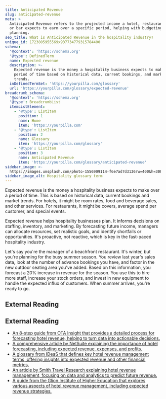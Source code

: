 ```yaml
---
title: Anticipated Revenue
slug: anticipated-revenue
meta: >
  Anticipated Revenue refers to the projected income a hotel, restaurant, café,
  or bar expects to earn over a specific period, helping with budgeting and
  planning.
seo_title: What is Anticipated Revenue in the hospitality industry?
unique_id: 1723805955569x937734779315784400
schema:
  '@context': 'https://schema.org'
  '@type': DefinedTerm
  name: Expected revenue
  description: >-
    Expected revenue is the money a hospitality business expects to make over a
    period of time based on historical data, current bookings, and market
    trends.
  inDefinedTermSet: 'https://yourpilla.com/glossary'
  url: 'https://yourpilla.com/glossary/expected-revenue'
breadcrumb_schema:
  '@context': 'https://schema.org'
  '@type': BreadcrumbList
  itemListElement:
    - '@type': ListItem
      position: 1
      name: Home
      item: 'https://yourpilla.com'
    - '@type': ListItem
      position: 2
      name: Glossary
      item: 'https://yourpilla.com/glossary'
    - '@type': ListItem
      position: 3
      name: Anticipated Revenue
      item: 'https://yourpilla.com/glossary/anticipated-revenue'
sidebar_image: >-
  https://images.unsplash.com/photo-1556909114-f6e7ad7d3136?w=400&h=300&fit=crop&auto=format
sidebar_image_alt: Hospitality glossary term
---
```


Expected revenue is the money a hospitality business expects to make over a period of time. This is based on historical data, current bookings and market trends. For hotels, it might be room rates, food and beverage sales, and other services. For restaurants, it might be covers, average spend per customer, and special events.

Expected revenue helps hospitality businesses plan. It informs decisions on staffing, inventory, and marketing. By forecasting future income, managers can allocate resources, set realistic goals, and identify shortfalls or opportunities. It's proactive, not reactive, which is key in the fast-paced hospitality industry.

Let's say you're the manager of a beachfront restaurant. It's winter, but you're planning for the busy summer season. You review last year's sales data, look at the number of advance bookings you have, and factor in the new outdoor seating area you've added. Based on this information, you forecast a 20% increase in revenue for the season. You use this to hire more staff, increase your stock orders, and invest in new equipment to handle the expected influx of customers. When summer arrives, you're ready to go.

## External Reading



## External Reading

*   [An 8-step guide from OTA Insight that provides a detailed process for forecasting hotel revenue, helping to turn data into actionable decisions.](https://www.mylighthouse.com/resources/blog/how-to-forecast-hotel-revenue)
*   [A comprehensive article by NetSuite explaining the importance of hotel forecasting, including expected revenue, expenses, and profits.](https://www.netsuite.com/portal/resource/articles/financial-management/hotel-forecasting.shtml)
*   [A glossary from IDeaS that defines key hotel revenue management terms, offering insights into expected revenue and other financial metrics.](https://ideas.com/tools-resources/hotel-glossary-terms/)
*   [An article by Smith Travel Research explaining hotel revenue management, focusing on data and analytics to predict future revenue.](https://str.com/data-insights-blog/what-is-revenue-management)
*   [A guide from the Glion Institute of Higher Education that explores various aspects of hotel revenue management, including expected revenue strategies.](https://www.glion.edu/magazine/revenue-management-in-hotels/)
